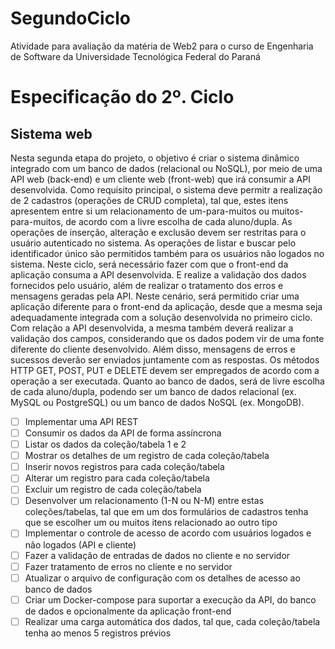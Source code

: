 # SegundoCiclo

Atividade para avaliação da matéria de Web2 para o curso de Engenharia de Software da Universidade Tecnológica Federal do Paraná

# Especificação do 2º. Ciclo

## Sistema web

Nesta segunda etapa do projeto, o objetivo é criar o sistema dinâmico integrado com
um banco de dados (relacional ou NoSQL), por meio de uma API web (back-end) e um
cliente web (front-web) que irá consumir a API desenvolvida.
Como requisito principal, o sistema deve permitr a realização de 2 cadastros
(operações de CRUD completa), tal que, estes itens apresentem entre si um
relacionamento de um-para-muitos ou muitos-para-muitos, de acordo com a livre
escolha de cada aluno/dupla. As operações de inserção, alteração e exclusão devem
ser restritas para o usuário autenticado no sistema. As operações de listar e buscar
pelo identificador único são permitidos também para os usuários não logados no
sistema.
Neste ciclo, será necessário fazer com que o front-end da aplicação consuma a API
desenvolvida. E realize a validação dos dados fornecidos pelo usuário, além de realizar
o tratamento dos erros e mensagens geradas pela API. Neste cenário, será permitido
criar uma aplicação diferente para o front-end da aplicação, desde que a mesma seja
adequadamente integrada com a solução desenvolvida no primeiro ciclo.
Com relação a API desenvolvida, a mesma também deverá realizar a validação dos
campos, considerando que os dados podem vir de uma fonte diferente do cliente
desenvolvido. Além disso, mensagens de erros e sucessos deverão ser enviados
juntamente com as respostas. Os métodos HTTP GET, POST, PUT e DELETE devem
ser empregados de acordo com a operação a ser executada. Quanto ao banco de
dados, será de livre escolha de cada aluno/dupla, podendo ser um banco de dados
relacional (ex. MySQL ou PostgreSQL) ou um banco de dados NoSQL (ex. MongoDB).

- [ ] Implementar uma API REST
- [ ] Consumir os dados da API de forma assíncrona
- [ ] Listar os dados da coleção/tabela 1 e 2
- [ ] Mostrar os detalhes de um registro de cada coleção/tabela
- [ ] Inserir novos registros para cada coleção/tabela
- [ ] Alterar um registro para cada coleção/tabela
- [ ] Excluir um registro de cada coleção/tabela
- [ ] Desenvolver um relacionamento (1-N ou N-M) entre estas coleções/tabelas, tal
que em um dos formulários de cadastros tenha que se escolher um ou muitos
itens relacionado ao outro tipo
- [ ] Implementar o controle de acesso de acordo com usuários logados e não
logados (API e cliente)
- [ ] Fazer a validação de entradas de dados no cliente e no servidor
- [ ] Fazer tratamento de erros no cliente e no servidor
- [ ] Atualizar o arquivo de configuração com os detalhes de acesso ao banco de
dados
- [ ] Criar um Docker-compose para suportar a execução da API, do banco de dados
e opcionalmente da aplicação front-end
- [ ] Realizar uma carga automática dos dados, tal que, cada coleção/tabela tenha ao
menos 5 registros prévios
